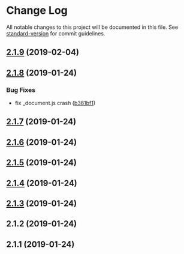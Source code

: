 # Change Log

All notable changes to this project will be documented in this file. See [standard-version](https://github.com/conventional-changelog/standard-version) for commit guidelines.

<a name="2.1.9"></a>
## [2.1.9](http://next-css-unpluggable/compare/v2.1.8...v2.1.9) (2019-02-04)



<a name="2.1.8"></a>
## [2.1.8](http://next-css-unpluggable/compare/v2.1.7...v2.1.8) (2019-01-24)


### Bug Fixes

* fix _document.js crash ([b381bf1](http://next-css-unpluggable/commits/b381bf1))



<a name="2.1.7"></a>
## [2.1.7](https://github.com/uncleseneca/next-css/compare/v2.1.6...v2.1.7) (2019-01-24)



<a name="2.1.6"></a>
## [2.1.6](https://github.com/uncleseneca/next-css/compare/v2.1.5...v2.1.6) (2019-01-24)



<a name="2.1.5"></a>
## [2.1.5](https://github.com/uncleseneca/next-css/compare/v2.1.4...v2.1.5) (2019-01-24)



<a name="2.1.4"></a>
## [2.1.4](https://github.com/uncleseneca/next-css/compare/v2.1.3...v2.1.4) (2019-01-24)



<a name="2.1.3"></a>
## [2.1.3](https://github.com/uncleseneca/next-css/compare/v2.1.2...v2.1.3) (2019-01-24)



<a name="2.1.2"></a>
## 2.1.2 (2019-01-24)



<a name="2.1.1"></a>
## 2.1.1 (2019-01-24)

